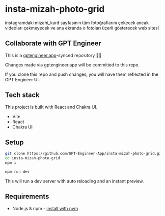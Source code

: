 # insta-mizah-photo-grid

instagramdaki mizahi_kurd sayfasının tüm fotoğraflarını çekecek ancak videoları çekmeyecek ve ana ekranda o fotoları üçerli gösterecek web sitesi

## Collaborate with GPT Engineer

This is a [gptengineer.app](https://gptengineer.app)-synced repository 🌟🤖

Changes made via gptengineer.app will be committed to this repo.

If you clone this repo and push changes, you will have them reflected in the GPT Engineer UI.

## Tech stack

This project is built with React and Chakra UI.

- Vite
- React
- Chakra UI

## Setup

```sh
git clone https://github.com/GPT-Engineer-App/insta-mizah-photo-grid.git
cd insta-mizah-photo-grid
npm i
```

```sh
npm run dev
```

This will run a dev server with auto reloading and an instant preview.

## Requirements

- Node.js & npm - [install with nvm](https://github.com/nvm-sh/nvm#installing-and-updating)
